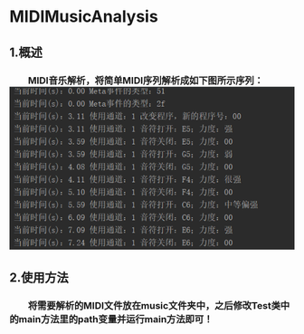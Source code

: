 # MIDIMusicAnalysis
## 1.概述
### &emsp;&emsp;MIDI音乐解析，将简单MIDI序列解析成如下图所示序列：![Image text](https://github.com/CGM397/MIDIMusicAnalysis/blob/master/src/main/resources/images/runningResult.png)
## 2.使用方法
### &emsp;&emsp;将需要解析的MIDI文件放在music文件夹中，之后修改Test类中的main方法里的path变量并运行main方法即可！
